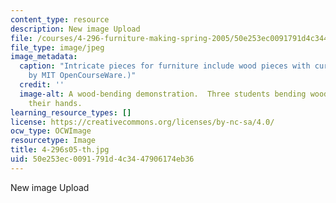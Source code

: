 ```yaml
---
content_type: resource
description: New image Upload
file: /courses/4-296-furniture-making-spring-2005/50e253ec0091791d4c3447906174eb36_4-296s05-th.jpg
file_type: image/jpeg
image_metadata:
  caption: "Intricate pieces for furniture include wood pieces with curvature. (Image\_\
    by MIT OpenCourseWare.)"
  credit: ''
  image-alt: A wood-bending demonstration.  Three students bending wooden strips with
    their hands.
learning_resource_types: []
license: https://creativecommons.org/licenses/by-nc-sa/4.0/
ocw_type: OCWImage
resourcetype: Image
title: 4-296s05-th.jpg
uid: 50e253ec-0091-791d-4c34-47906174eb36
---
```

New image Upload